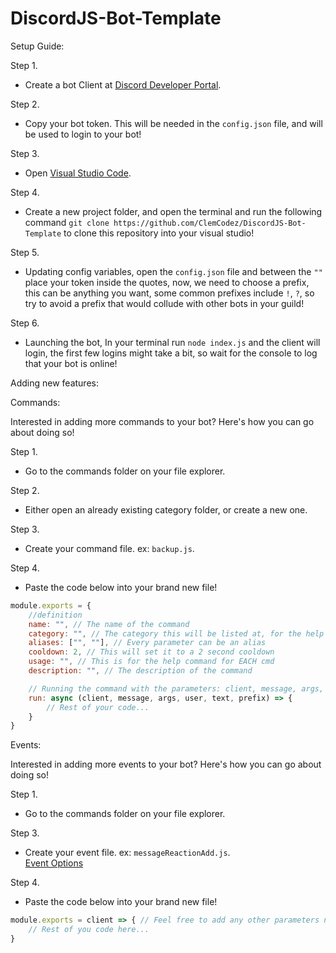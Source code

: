 # DiscordJS-Bot-Template

Setup Guide:

Step 1.
- Create a bot Client at [Discord Developer Portal](https://discord.com/developers/applications).

Step 2.
- Copy your bot token. This will be needed in the ```config.json``` file, and will be used to login to your bot!

Step 3.
- Open [Visual Studio Code](https://code.visualstudio.com/download).

Step 4.
- Create a new project folder, and open the terminal and run the following command `git clone https://github.com/ClemCodez/DiscordJS-Bot-Template` to clone this repository into your visual studio!

Step 5.
- Updating config variables, open the `config.json` file and between the `""` place your token inside the quotes, now, we need to choose a prefix, this can be anything you want, some common prefixes include `!`, `?`, so try to avoid a prefix that would collude with other bots in your guild!

Step 6.
- Launching the bot, In your terminal run `node index.js` and the client will login, the first few logins might take a bit, so wait for the console to log that your bot is online!

Adding new features:

Commands:

Interested in adding more commands to your bot? Here's how you can go about doing so!

Step 1.
- Go to the commands folder on your file explorer.

Step 2.
- Either open an already existing category folder, or create a new one.

Step 3.
- Create your command file. ex: `backup.js`.

Step 4.
- Paste the code below into your brand new file!

```js
module.exports = {
    //definition
    name: "", // The name of the command 
    category: "", // The category this will be listed at, for the help cmd
    aliases: ["", ""], // Every parameter can be an alias
    cooldown: 2, // This will set it to a 2 second cooldown
    usage: "", // This is for the help command for EACH cmd
    description: "", // The description of the command

    // Running the command with the parameters: client, message, args, user, text, prefix
    run: async (client, message, args, user, text, prefix) => {
        // Rest of your code...
    }
}
```

Events:

Interested in adding more events to your bot? Here's how you can go about doing so!

Step 1.
- Go to the commands folder on your file explorer.

Step 3.
- Create your event file. ex: `messageReactionAdd.js`.<br>[Event Options](https://discord.js.org/#/docs/main/stable/class/Client?scrollTo=e-channelCreate) 

Step 4.
- Paste the code below into your brand new file!

```js
module.exports = client => { // Feel free to add any other parameters needed, or even make this an async function so you can use things such as "await"
    // Rest of you code here...
}
```
